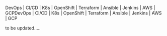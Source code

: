 DevOps | CI/CD | K8s | OpenShift | Terraform | Ansible | Jenkins | AWS | GCPDevOps | CI/CD | K8s | OpenShift | Terraform | Ansible | Jenkins | AWS | GCP

to be updated.....
